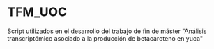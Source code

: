 # TFM_UOC
Script utilizados en el desarrollo del trabajo de fin de máster "Análisis transcriptómico asociado a la producción de betacaroteno en yuca"
